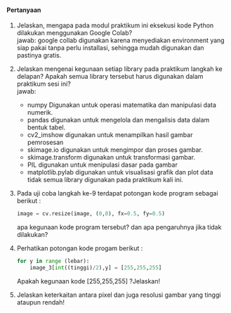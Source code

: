 #### Pertanyaan


1. Jelaskan, mengapa pada modul praktikum ini eksekusi kode Python dilakukan menggunakan Google Colab?\
jawab: google collab digunakan karena menyediakan environment yang siap pakai tanpa perlu installasi, sehingga mudah digunakan dan pastinya gratis.

2. Jelaskan mengenai kegunaan setiap library pada praktikum langkah ke delapan?
Apakah semua library tersebut harus digunakan dalam praktikum sesi ini?\
jawab:
    * numpy Digunakan untuk operasi matematika dan manipulasi data numerik.
    * pandas digunakan untuk mengelola dan mengalisis data dalam bentuk tabel.
    * cv2_imshow digunakan untuk menampilkan hasil gambar pemrosesan
    * skimage.io digunakan untuk mengimpor dan proses gambar.
    * skimage.transform digunakan untuk transformasi gambar.
    * PIL digunakan untuk menipulasi dasar pada gambar
    * matplotlib.pylab digunakan untuk visualisasi grafik dan plot data\
  tidak semua library digunakan pada praktikum kali ini.



3. Pada uji coba langkah ke-9 terdapat potongan kode program sebagai berikut :
    ```python
    image = cv.resize(image, (0,0), fx=0.5, fy=0.5)
    ```
    apa kegunaan kode program tersebut? dan apa pengaruhnya jika tidak dilakukan?

4. Perhatikan potongan kode progam berikut :
    ```python
    for y in range (lebar):
        image_3[int((tinggi)/2),y] = [255,255,255]
    ```
    Apakah kegunaan kode [255,255,255] ?Jelaskan!

5. Jelaskan keterkaitan antara pixel dan juga resolusi gambar yang tinggi ataupun
rendah!